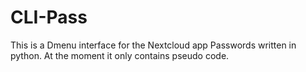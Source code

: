 # CLI-Pass
This is a Dmenu interface for the Nextcloud app Passwords written in python.
At the moment it only contains pseudo code.
